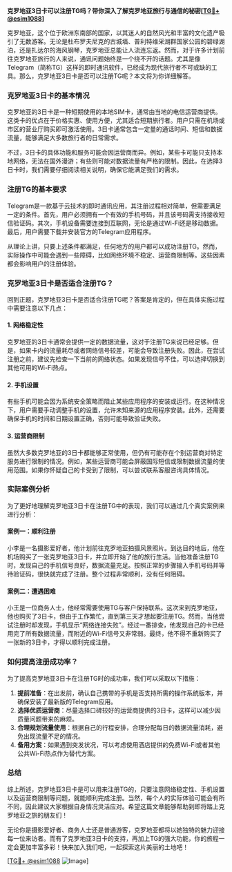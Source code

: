 **克罗地亚3日卡可以注册TG吗？带你深入了解克罗地亚旅行与通信的秘密[[TG💪+ @esim1088](https://t.me/s/esim1088)]**

克罗地亚，这个位于欧洲东南部的国家，以其迷人的自然风光和丰富的文化遗产吸引了无数游客。无论是杜布罗夫尼克的古城墙、普利特维采湖群国家公园的碧绿湖泊，还是扎达尔的海风钢琴，克罗地亚总能让人流连忘返。然而，对于许多计划前往克罗地亚旅行的人来说，通讯问题始终是一个绕不开的话题。尤其是像Telegram（简称TG）这样的即时通讯软件，已经成为现代旅行者不可或缺的工具。那么，克罗地亚3日卡是否可以注册TG呢？本文将为你详细解答。

### 克罗地亚3日卡的基本情况

克罗地亚的3日卡是一种短期使用的本地SIM卡，通常由当地的电信运营商提供。这类卡的优点在于价格实惠、使用方便，尤其适合短期旅行者。用户只需在机场或市区的营业厅购买即可激活使用。3日卡通常包含一定量的通话时间、短信和数据流量，能够满足大多数旅行者的日常需求。

不过，3日卡的具体功能和服务可能会因运营商而异。例如，某些卡可能只支持本地网络，无法在国外漫游；有些则可能对数据流量有严格的限制。因此，在选择3日卡时，我们需要仔细阅读相关说明，确保它能满足我们的需求。

### 注册TG的基本要求

Telegram是一款基于云技术的即时通讯应用，其注册过程相对简单，但需要满足一定的条件。首先，用户必须拥有一个有效的手机号码，并且该号码需支持接收短信验证码。其次，手机设备需要连接到互联网，无论是通过Wi-Fi还是移动数据。最后，用户需要下载并安装官方的Telegram应用程序。

从理论上讲，只要上述条件都满足，任何地方的用户都可以成功注册TG。然而，实际操作中可能会遇到一些障碍，比如网络环境不稳定、运营商限制等。这些因素都会影响用户的注册体验。

### 克罗地亚3日卡是否适合注册TG？

回到正题，克罗地亚3日卡是否适合注册TG呢？答案是肯定的，但在具体实施过程中需要注意以下几点：

#### 1. 网络稳定性
克罗地亚的3日卡通常会提供一定的数据流量，这对于注册TG来说已经足够。但是，如果卡内的流量耗尽或者网络信号较差，可能会导致注册失败。因此，在尝试注册之前，建议先检查一下当前的网络状态。如果发现信号不佳，可以选择切换到其他可用的Wi-Fi热点。

#### 2. 手机设置
有些手机可能会因为系统安全策略而阻止某些应用程序的安装或运行。在这种情况下，用户需要手动调整手机的设置，允许未知来源的应用程序安装。此外，还需要确保手机的时间和日期设置正确，否则可能导致验证失败。

#### 3. 运营商限制
虽然大多数克罗地亚的3日卡都能够正常使用，但仍有可能存在个别运营商对特定服务进行限制的情况。例如，某些运营商可能会屏蔽国际短信或限制数据流量的使用范围。如果你怀疑自己的卡受到了限制，可以尝试联系客服咨询具体情况。

### 实际案例分析

为了更好地理解克罗地亚3日卡在注册TG中的表现，我们可以通过几个真实案例来进行分析：

#### 案例一：顺利注册
小李是一名摄影爱好者，他计划前往克罗地亚拍摄风景照片。到达目的地后，他在机场购买了一张克罗地亚3日卡，并立即开始了他的旅行生活。当他准备注册TG时，发现自己的手机信号良好，数据流量充足。按照正常的步骤输入手机号码并等待验证码，很快就完成了注册。整个过程非常顺利，没有任何阻碍。

#### 案例二：遭遇困难
小王是一位商务人士，他经常需要使用TG与客户保持联系。这次来到克罗地亚，他也购买了3日卡，但由于工作繁忙，直到第三天才想起要注册TG。然而，当他尝试注册时却发现，手机显示“网络连接失败”。经过一番排查，他发现自己的卡已经用完了所有数据流量，而附近的Wi-Fi信号又非常弱。最终，他不得不重新购买了一张新的3日卡，才得以顺利完成注册。

### 如何提高注册成功率？

为了提高克罗地亚3日卡在注册TG时的成功率，我们可以采取以下措施：

1. **提前准备**：在出发前，确认自己携带的手机是否支持所需的操作系统版本，并确保安装了最新版的Telegram应用。
2. **选择优质运营商**：尽量选择口碑较好的运营商提供的3日卡，这样可以减少因质量问题带来的麻烦。
3. **合理规划流量使用**：根据自己的行程安排，合理分配每日的数据流量消耗，避免出现流量不足的情况。
4. **备用方案**：如果遇到突发状况，可以考虑使用酒店提供的免费Wi-Fi或者其他公共Wi-Fi热点作为替代方案。

### 总结

综上所述，克罗地亚3日卡是可以用来注册TG的，只要注意网络稳定性、手机设置以及运营商限制等问题，就能顺利完成注册。当然，每个人的实际体验可能会有所不同，因此建议大家根据自身情况灵活应对。希望这篇文章能够帮助到即将踏上克罗地亚之旅的朋友们！

无论你是摄影爱好者、商务人士还是普通游客，克罗地亚都将以她独特的魅力迎接每一位来访者。而有了克罗地亚3日卡的支持，再加上TG的强大功能，你的旅程一定会更加丰富多彩！快来加入我们吧，一起探索这片美丽的土地吧！

[[TG💪+ @esim1088](https://t.me/s/esim1088) ![Image](https://i.postimg.cc/4NQfJmqS/Snipaste-2025-05-13-00-14-12.png)]